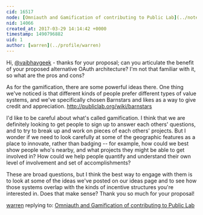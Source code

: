 ```yaml
---
cid: 16517
node: [Omniauth and Gamification of contributing to Public Lab](../notes/vaibhavgeek/03-28-2017/omniauth-and-gamification-of-contributing-to-public-lab)
nid: 14066
created_at: 2017-03-29 14:14:42 +0000
timestamp: 1490796882
uid: 1
author: [warren](../profile/warren)
---
```


Hi, [@vaibhavgeek](/profile/vaibhavgeek) - thanks for your proposal; can you articulate the benefit of your proposed alternative OAuth architecture? I'm not that familiar with it, so what are the pros and cons? 

As for the gamification, there are some powerful ideas there. One thing we've noticed is that different kinds of people prefer different types of value systems, and we've specifically chosen Barnstars and likes as a way to give credit and appreciation. http://publiclab.org/wiki/barnstars

I'd like to be careful about what's called gamification. I think that we are definitely looking to get people to sign up to answer each others' questions, and to try to break up and work on pieces of each others' projects. But I wonder if we need to look carefully at some of the geographic features as a place to innovate, rather than badging -- for example, how could we best show people who's nearby, and what projects they might be able to get involved in? How could we help people quantify and understand their own level of involvement and set of accomplishments? 

These are broad questions, but I think the best way to engage with them is to look at some of the ideas we've posted on our ideas page and to see how those systems overlap with the kinds of incentive structures you're interested in. Does that make sense? Thank you so much for your proposal!

[warren](../profile/warren) replying to: [Omniauth and Gamification of contributing to Public Lab](../notes/vaibhavgeek/03-28-2017/omniauth-and-gamification-of-contributing-to-public-lab)

